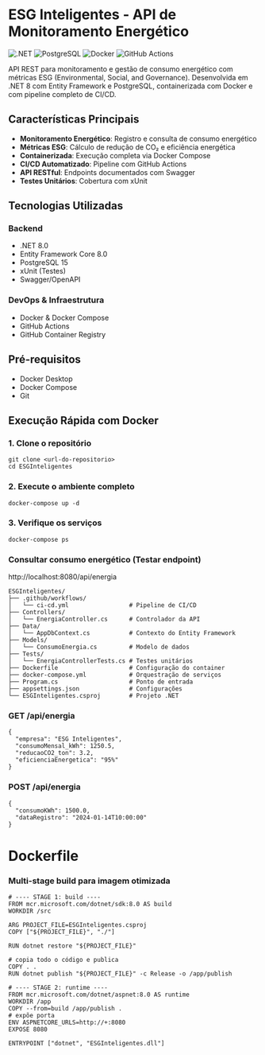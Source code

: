 # ESG Inteligentes - API de Monitoramento Energético

![.NET](https://img.shields.io/badge/.NET-8.0-512BD4?logo=dotnet)
![PostgreSQL](https://img.shields.io/badge/PostgreSQL-15-336791?logo=postgresql)
![Docker](https://img.shields.io/badge/Docker-Container-2496ED?logo=docker)
![GitHub Actions](https://img.shields.io/badge/GitHub_Actions-CI/CD-2088FF?logo=githubactions)

API REST para monitoramento e gestão de consumo energético com métricas ESG (Environmental, Social, and Governance). Desenvolvida em .NET 8 com Entity Framework e PostgreSQL, containerizada com Docker e com pipeline completo de CI/CD.

##  Características Principais

- **Monitoramento Energético**: Registro e consulta de consumo energético
- **Métricas ESG**: Cálculo de redução de CO₂ e eficiência energética
- **Containerizada**: Execução completa via Docker Compose
- **CI/CD Automatizado**: Pipeline com GitHub Actions
- **API RESTful**: Endpoints documentados com Swagger
- **Testes Unitários**: Cobertura com xUnit

##  Tecnologias Utilizadas

### Backend
- .NET 8.0
- Entity Framework Core 8.0
- PostgreSQL 15
- xUnit (Testes)
- Swagger/OpenAPI

### DevOps & Infraestrutura
- Docker & Docker Compose
- GitHub Actions
- GitHub Container Registry

##  Pré-requisitos

- Docker Desktop
- Docker Compose
- Git

##  Execução Rápida com Docker

### 1. Clone o repositório
```
git clone <url-do-repositorio>
cd ESGInteligentes
```
### 2. Execute o ambiente completo
```
docker-compose up -d
```
### 3. Verifique os serviços
```
docker-compose ps
```
### Consultar consumo energético (Testar endpoint)
http://localhost:8080/api/energia
```
ESGInteligentes/
├── .github/workflows/
│   └── ci-cd.yml                 # Pipeline de CI/CD
├── Controllers/
│   └── EnergiaController.cs      # Controlador da API
├── Data/
│   └── AppDbContext.cs           # Contexto do Entity Framework
├── Models/
│   └── ConsumoEnergia.cs         # Modelo de dados
├── Tests/
│   └── EnergiaControllerTests.cs # Testes unitários
├── Dockerfile                    # Configuração do container
├── docker-compose.yml            # Orquestração de serviços
├── Program.cs                    # Ponto de entrada
├── appsettings.json              # Configurações
└── ESGInteligentes.csproj        # Projeto .NET
```
### GET /api/energia
```
{
  "empresa": "ESG Inteligentes",
  "consumoMensal_kWh": 1250.5,
  "reducaoCO2_ton": 3.2,
  "eficienciaEnergetica": "95%"
}
```
### POST /api/energia
```
{
  "consumoKWh": 1500.0,
  "dataRegistro": "2024-01-14T10:00:00"
}
```
# Dockerfile

### Multi-stage build para imagem otimizada
```
# ---- STAGE 1: build ----
FROM mcr.microsoft.com/dotnet/sdk:8.0 AS build
WORKDIR /src

ARG PROJECT_FILE=ESGInteligentes.csproj
COPY ["${PROJECT_FILE}", "./"]

RUN dotnet restore "${PROJECT_FILE}"

# copia todo o código e publica
COPY . .
RUN dotnet publish "${PROJECT_FILE}" -c Release -o /app/publish

# ---- STAGE 2: runtime ----
FROM mcr.microsoft.com/dotnet/aspnet:8.0 AS runtime
WORKDIR /app
COPY --from=build /app/publish .
# expõe porta
ENV ASPNETCORE_URLS=http://+:8080
EXPOSE 8080

ENTRYPOINT ["dotnet", "ESGInteligentes.dll"]

```
